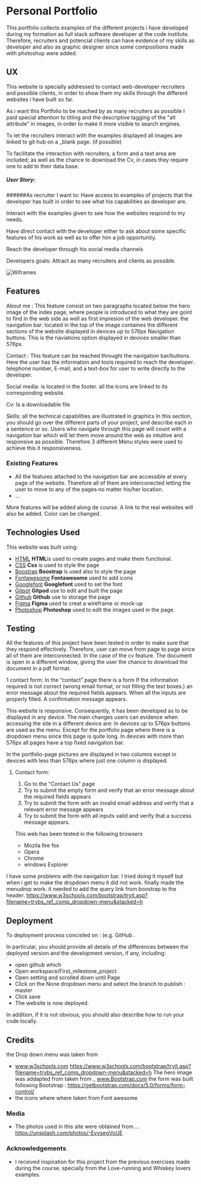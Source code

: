 

# Personal Portfolio

This portfolio collects examples of the different projects i have developed during my formation as full stack software developer at the code institute. 
Therefore, recruiters and potencial clients can have evidence of my skills as developer and also as graphic designer since some compositions made with photoshop were added. 


 
## UX
This website is specially addressed to contact  web-developer recruiters and possible clients, in order to show them my skills through the different websites i have built so far. 
 

As i want this Portfolio to be reached by as many recruiters as possible I paid special attention to titling  and  the descriptive tagging of the “alt attribute” in images, in order to make it more visible to search engines. 

To let the recruiters interact with the examples displayed all images are linked to git hub on a _blank page. (if possible)

To facilitate the interaction with recruiters, a form and a text area are included; as well as the chance to download the Cv, in cases they require one to add to their data base. 



##### User Story: 
######As recruiter I want to:
Have access to examples of projects that the developer has built in order to see what his capabilities as developer are.

 Interact with the examples given to see how the websites respond to my needs. 

Have direct contact with the developer either to ask about some specific features of his work as well as to offer him a job opportunity. 

Reach the developer through his social media channels


Developers goals: 
Attract  as many  recruiters and clients as possible.


![Wiframes](/assets/images/wireframes.jpg)


## Features
About me : This feature consist on two paragraphs located below the hero image of the index page, where people is introduced to what they are goint to find in the web side as well as first impresion of the web developer.
the navigation bar:  located in the top of the image containes the different sections of the website displayed in devices up to 576px
 Navigation buttons:  This is the naviations option displayed in devices smaller than 576px.
        
Contact : This feature can be reached throught the navigation bar/buttons. Here the user  has the information and tools required to reach the developer. telephone number, E-mail, and a text-box for user to write directly to the developer.

Social media: is located in the footer. all the icons are  linked  to its corresponding website.

Cv: Is a downloadable file

Skills: all the technical capabilities are illustrated in graphics
In this section, you should go over the different parts of your project, and describe each in a sentence or so.
 Users who navigate through this page will count with a navigation bar  which will let them move around the web as intuitive and responsive as possible. Therefore 3 different Menu styles were used to achieve this it responsiveness. 

### Existing Features
- All the features attached to the navigation bar are accessible at every page of the website. Therefore all of them are interconected letting the user to move to any of the pages no matter his/her location. 
- ...

More features will be added  along  de course. 
A link to the real websites will also be added. 
Color can be changed. 




## Technologies Used
This website was built using:
- [HTML](https://html.com) **HTML**is used to create pages and make them functional.
- [CSS](https://css3.com) **Css** is used to style the page
- [Boostrap](https://Boostrap.com) **Boostrap** is used also to style the page
- [Fontawesome](https://fontawesome.com/) **Fontawesome** used to add icons
- [Googlefont](https://fonts.google.com/) **Googlefont** used to set the font
- [Gitpot](http://gitpod.io/) **Gitpod** use to edit and built the page
- [Github](http://github.com/) **Github** use to storage the page 
- [Figma](http://figma.com/) **Figma** used to creat a wireframe or mock-up 
- [Photoshop](http://photoshop.com/) **Photoshop** used to edit the images used in the page. 



## Testing
 All the features of this project have been tested  in order to make sure that  they respond effectively. Therefore, user can move from page to page since all of them are interconnected. 
In the case of the cv feature. The document is open in a different window, giving the user the chance to download the document in a pdf format. 

1 contact form:
In the  “contact” page there is a form
If the information required is not correct (wrong email format, or not filling the text boxes.) an error message about the required fields appears. 
 When all the inputs are properly filled. A confirmation message appears. 

This website is responsive. Consequently, it has been developed as to  be displayed in any device. 
The main changes users can evidence when accessing the site in a different device are:
In devices up to 576px buttons are used as the menu. Except for the portfolio page where there is a dropdown menu since this page is quite long. 
In devices with more than 576px  all pages have a top fixed navigation bar. 

In the portfolio-page pictures are displayed in two columns except in devices with less than 576px where just one column is displayed. 

1. Contact form:
    1. Go to the "Contact Us" page
    2. Try to submit the empty form and verify that an error message about the required fields appears
    3. Try to submit the form with an invalid email address and verify that a relevant error message appears
    4. Try to submit the form with all inputs valid and verify that a success message appears.


    This web has been tested in the following browsers
    - Mozila fire fox
    - Opera
    - Chrome 
    - windows Explorer


I have some problems with the navigation bar. I  tried doing it myself but when i get  to make the dropdown menu it did not work. finally made the menudrop work. it needed to  add the query link from boostrap to the header.
  https://www.w3schools.com/bootstrap/tryit.asp?filename=trybs_ref_comp_dropdown-menu&stacked=h
  



## Deployment

To deployment process concisted on : (e.g. GitHub .




In particular, you should provide all details of the differences between the deployed version and the development version, if any, including:
- open github which 
- Open workspace/First_milestone_project
- Open setting and scrolled down until Page
- Click on the None dropdown menu and select the branch to publish : master
- Click save
- The website is now deployed.

In addition, if it is not obvious, you should also describe how to run your code locally.


## Credits
the Drop down menu was taken from 
- www.w3schools.com
https://www.w3schools.com/bootstrap/tryit.asp?filename=trybs_ref_comp_dropdown-menu&stacked=h
The hero image was addapted from taken from
_ www.Bootstrap.com
the form was built following Bootstrap :
https://getbootstrap.com/docs/5.0/forms/form-control/
- the icons where where taken from Font awesome

### Media
- The photos used in this site were obtained from ...
https://unsplash.com/photos/-EvvsegVoUE

### Acknowledgements

- I received inspiration for this project from the previous exercises made during the course. specially from the Love-running and Whiskey lovers examples. 




  




